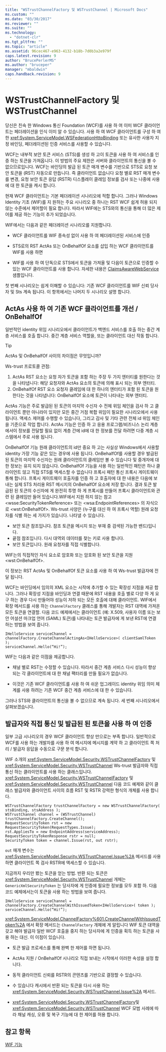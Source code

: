 ```yaml
---
title: "WSTrustChannelFactory 및 WSTrustChannel | Microsoft Docs"
ms.custom: ""
ms.date: "03/30/2017"
ms.reviewer: ""
ms.suite: ""
ms.technology: 
  - "dotnet-clr"
ms.tgt_pltfrm: ""
ms.topic: "article"
ms.assetid: 96cec467-e963-4132-b18b-7d0b3a2e979f
caps.latest.revision: 9
author: "BrucePerlerMS"
ms.author: "bruceper"
manager: "mbaldwin"
caps.handback.revision: 9
---
```

# WSTrustChannelFactory 및 WSTrustChannel
당신은 친숙 한 Windows 통신 Foundation \(WCF\)를 사용 하 여 이미 WCF 클라이언트는 페더레이션을 인식 이미 알 수 있습니다.  사용 하 여 WCF 클라이언트를 구성 하 여 한 <xref:System.ServiceModel.WSFederationHttpBinding> 또는 유사한 사용자 지정 바인딩, 페더레이션된 인증 서비스를 사용할 수 있습니다.  
  
 WCF는 내부적 보안 토큰 서비스 \(STS\)를 생성 하 고이 토큰을 사용 하 여 서비스를 인증 하는 토큰을 가져옵니다.  이 방법의 주요 제한은 서버와 클라이언트의 통신을 볼 수 없으므로입니다.  WCF는 바인딩의 발급 된 토큰 매개 변수를 기반으로 STS로 요청 보안 토큰을 \(RST\) 자동으로 만듭니다.  즉 클라이언트 없습니다 요청 별로 RST 매개 변수를 변경, 요청 보안 토큰 응답 \(RSTR\) 디스플레이 클레임 정보를 검사 또는 나중에 사용에 대 한 토큰을 캐시 합니다.  
  
 현재 WCF 클라이언트는 기본 페더레이션 시나리오에 적합 합니다.  그러나 Windows Identity 기초 \(WIF\)를 지 원하는 주요 시나리오 중 하나는 RST WCF 쉽게 허용 되지 않는 수준에서 제어할이 필요 합니다.  따라서 WIF에는 STS와의 통신을 통해 더 많은 제어를 제공 하는 기능이 추가 되었습니다.  
  
 WIF에서는 다음과 같은 페더레이션 시나리오를 지원합니다.  
  
-   WCF 클라이언트를 WIF 종속성 없이 사용 하 여 페더레이션된 서비스에 인증  
  
-   STS로의 RST ActAs 또는 OnBehalfOf 요소를 삽입 하는 WCF 클라이언트를 WIF를 사용 하면  
  
-   WIF를 사용 하 여 단독으로 STS에서 토큰을 가져올 및 다음이 토큰으로 인증할 수 있는 WCF 클라이언트를 사용 합니다.  자세한 내용은 [ClaimsAwareWebService](http://go.microsoft.com/fwlink/?LinkID=248406) 샘플입니다.  
  
 첫 번째 시나리오는 쉽게 이해할 수 있습니다: 기존 WCF 클라이언트를 WIF 신뢰 당사자 및 Sts 계속 됩니다.  이 항목에서는 나머지 두 시나리오 설명 합니다.  
  
## ActAs 사용 하 여 기존 WCF 클라이언트를 개선 \/ OnBehalfOf  
 일반적인 identity 위임 시나리오에서 클라이언트가 백엔드 서비스를 호출 하는 중간 계층 서비스를 호출 합니다.  중간 계층 서비스 역할을, 또는 클라이언트 대신 작동 합니다.  
  
> [!TIP]
>  ActAs 및 OnBehalfOf 사이의 차이점은 무엇입니까?  
>   
>  Ws\-trust 프로토콜 관점:  
>   
>  1.  ActAs RST 요소는 요청 자가 토큰을 포함 하는 주장 두 가지 엔터티를 원한다는 것을 나타냅니다: 해당 요청자와 ActAs 요소의 토큰에 의해 표시 되는 외부 엔터티.  
> 2.  OnBehalfOf RST 요소 요청자 클레임에 대 한 하나의 엔터티가 포함 된 토큰을 원한다는 것을 나타냅니다: OnBehalfOf 요소에 토큰이 나타내는 외부 엔터티.  
>   
>  ActAs 기능은 주로 발급된 된 토큰의 마지막 수신자 수 전체 위임 체인을 검사 하 고 클라이언트 뿐만 아니라이 있지만 모든 중간 거점 복합 위임이 필요한 시나리오에서 사용 됩니다.  액세스 제어를 수행할 수 있습니다, 그리고 감사 및 기타 관련 전체 id 위임 체인을 기준으로 작업 합니다.  ActAs 기능은 인증 하 고 응용 프로그램\/비즈니스 논리 계층에서이 정보를 전달할 필요 없이 계층 간에 id에 대 한 정보를 전달 하려면 다중 계층 시스템에서 주로 사용 됩니다.  
>   
>  OnBehalfOf 기능 원래 클라이언트의 id만 중요 하 고는 사실상 Windows에서 사용할 identity 가장 기능 같은 있는 경우에 사용 됩니다.  OnBehalfOf를 사용할 경우 발급된 된 토큰의 마지막 수신자는 원래 클라이언트의 클레임만 볼 수 있습니다 및 중개자에 대 한 정보는 유지 되지 않습니다.  OnBehalfOf 기능을 사용 하는 일반적인 패턴은 하나 클라이언트 않고 직접 STS를 액세스할 수 없습니다 프록시 패턴 통신 프록시 게이트웨이 통해 합니다.  프록시 게이트웨이 호출자를 인증 하 고 호출자에 대 한 내용은 다음에 보내는 실제 STS 처리용 RST 메시지의 OnBehalfOf 요소에 저장 합니다.  결과 토큰 발급된 된 토큰의 수신자에 게 완전히 투명 하 게 프록시를 만들어 프록시 클라이언트와 관련 된 클레임만 들어 있습니다.WIF에서 지원 하지 않는 참고 \<wsse:SecurityTokenReference\> 또는 \<wsa:EndpointReferences\> 의 자식으로 \<wst:OnBehalfOf\>.  Ws\-trust 사양은 \(누구를 대신 하 여 프록시 역할\) 원래 요청자를 식별 하는 세 가지가 있습니다.  나타낼 수 있습니다.  
>   
>  -   보안 토큰 참조입니다.  참조 토큰을 메시지 또는 부재 중 검색된 가능한 밴드\)입니다.  
> -   끝점 참조입니다.  다시 대역외 데이터를 찾는 키로 사용 합니다.  
> -   보안 토큰입니다.  원래 요청자를 직접 식별합니다.  
>   
>  WIF는의 직접적인 자식 요소로 암호화 또는 암호화 된 보안 토큰을 지원 \<wst:OnBehalfOf\>.  
  
 이 정보는 RST ActAs 및 OnBehalfOf 토큰 요소를 사용 하 여 Ws\-trust 발급자에 전달 됩니다.  
  
 WCF는 바인딩에서 임의의 XML 요소는 시작에 추가할 수 있는 확장성 지점을 제공 합니다.  그러나 확장성 지점을 바인딩과 연결 때문에 RST 내용을 호출 별로 다양 하 게 요구 하는 경우 다시 만들어야 성능이 저하 되는 모든 호출에 대해 클라이언트.  WIF에서 확장 메서드를 사용 하는 `ChannelFactory` 클래스를 통해 개발자는 RST 대역에 가져온 모든 토큰을 연결할.  다음 코드 예제에서는 클라이언트 \(예: X.509, 사용자 이름 또는 보안 어설션 마크업 언어 \(SAML\) 토큰\)를 나타내는 토큰 발급자에 게 보낸 RST에 연결 하는 방법을 보여 줍니다.  
  
```  
IHelloService serviceChannel = channelFactory.CreateChannelActingAs<IHelloService>( clientSamlToken );  
serviceChannel.Hello(“Hi!”);  
```  
  
 WIF는 다음과 같은 이점을 제공합니다.  
  
-   채널 별로 RST는 수정할 수 있습니다. 따라서 중간 계층 서비스 다시 성능이 향상 되는 각 클라이언트에 대 한 채널 팩터리를 만들 필요가 없습니다.  
  
-   이것은 기존 WCF 클라이언트를 사용 하 여 쉬운 업그레이드 identity 위임 의미 체계를 사용 하려는 기존 WCF 중간 계층 서비스에 대 한 수 있습니다.  
  
 그러나 STS와 클라이언트의 통신을 볼 수 없으므로 계속 됩니다.  세 번째 시나리오에서 살펴보겠습니다.  
  
## 발급자와 직접 통신 및 발급된 된 토큰을 사용 하 여 인증  
 일부 고급 시나리오의 경우 WCF 클라이언트 향상 만으로는 부족 합니다.  일반적으로 WCF를 사용 하는 개발자를 사용 하 여 메시지에 메시지를 계약 하 고 클라이언트 쪽 처리 \/ 발급자 응답을 수동으로 구문 분석 합니다.  
  
 WIF 소개의 <xref:System.ServiceModel.Security.WSTrustChannelFactory> 및 <xref:System.ServiceModel.Security.WSTrustChannel> Ws\-trust 발급자와 직접 통신 하는 클라이언트를 사용 하는 클래스입니다.  <xref:System.ServiceModel.Security.WSTrustChannelFactory> 및 <xref:System.ServiceModel.Security.WSTrustChannel> 다음 코드 예제와 같이 클래스 발급자와 클라이언트 사이의 흐름 RST 및 RSTR 강력한 형식의 개체를 사용 합니다.  
  
```  
WSTrustChannelFactory trustChannelFactory = new WSTrustChannelFactory( stsBinding, stsAddress );  
WSTrustChannel channel = (WSTrustChannel) trustChannelFactory.CreateChannel();  
RequestSecurityToken rst = new RequestSecurityToken(RequestTypes.Issue);  
rst.AppliesTo = new EndpointAddress(serviceAddress);  
RequestSecurityTokenResponse rstr = null;  
SecurityToken token = channel.Issue(rst, out rstr);  
```  
  
 `out` 매개 변수는 <xref:System.ServiceModel.Security.WSTrustChannel.Issue%2A> 메서드를 사용 하면 클라이언트 쪽 검사 RSTR에 액세스할 수 있습니다.  
  
 지금까지 우리만 봤는 토큰을 얻는 방법.  반환 되는 토큰은 <xref:System.ServiceModel.Security.WSTrustChannel> 개체는 `GenericXmlSecurityToken` 는 당사자에 게 인증에 필요한 정보를 모두 포함 하.  다음 코드 예제에서는이 토큰을 사용 하는 방법을 보여 줍니다.  
  
```  
IHelloService serviceChannel = channelFactory.CreateChannelWithIssuedToken<IHelloService>( token ); serviceChannel.Hello(“Hi!”);  
```  
  
 <xref:System.ServiceModel.ChannelFactory%601.CreateChannelWithIssuedToken%2A> 에서 확장 메서드는 `ChannelFactory` 개체에 게 알립니다 WIF 토큰 대역을 갖고 해야 발급자 일반 WCF 호출을 중지 하는 당사자에 게 인증을 획득 하는 토큰을 사용 하는 대신.  이 이점이 있습니다.  
  
-   토큰 발급 프로세스를 통해 완벽 한 제어를 하면 됩니다.  
  
-   ActAs 지원 \/ OnBehalfOf 시나리오 직접 보내는 시작에서 이러한 속성을 설정 합니다.  
  
-   동적 클라이언트 신뢰를 RSTR의 콘텐츠를 기반으로 결정할 수 있습니다.  
  
-   수 있습니다 캐시에서 반환 되는 토큰을 다시 사용 하는 <xref:System.ServiceModel.Security.WSTrustChannel.Issue%2A> 메서드.  
  
-   <xref:System.ServiceModel.Security.WSTrustChannelFactory>및 <xref:System.ServiceModel.Security.WSTrustChannel> WCF 모범 사례에 따라 채널 캐싱, 오류 및 복구 기능에 대 한 제어를 허용 합니다.  
  
## 참고 항목  
 [WIF 기능](../../../docs/framework/security/wif-features.md)